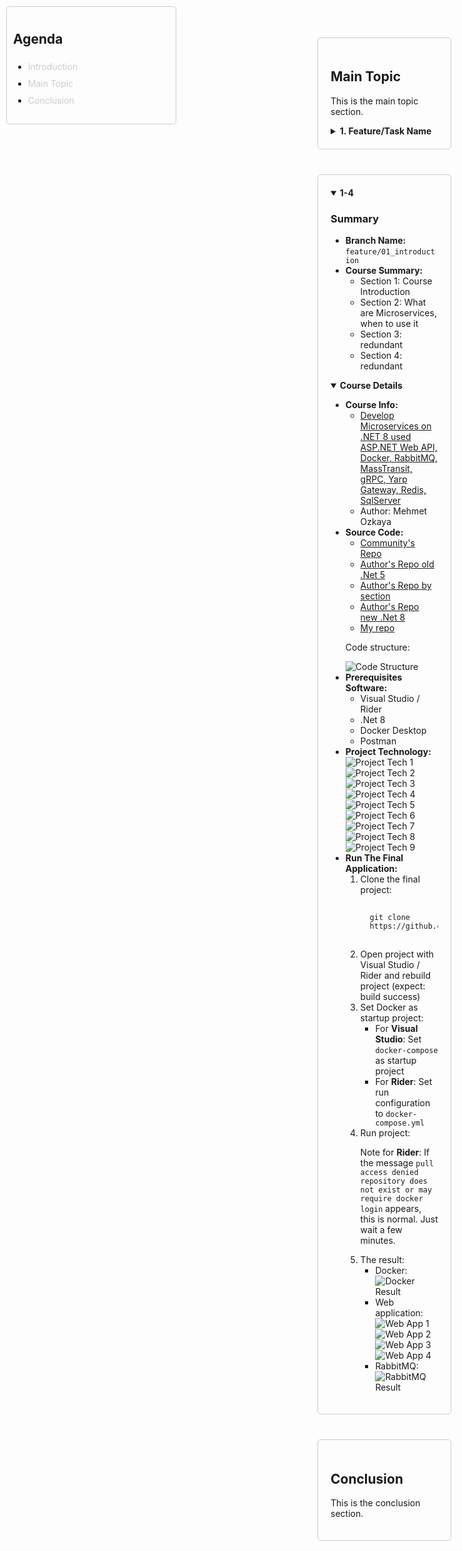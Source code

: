<!DOCTYPE html>
<html lang="en">
<head>
  <meta charset="UTF-8">
  <meta name="viewport" content="width=device-width, initial-scale=1.0">
  <title>Code Highlighting Example</title>

  <!-- Highlight.js Dark Theme -->
  <link rel="stylesheet" href="https://cdnjs.cloudflare.com/ajax/libs/highlight.js/11.8.0/styles/atom-one-dark.min.css">

  <style>
    
    /* Sidebar styling */
    .sidebar {
      position: fixed;
      top: 10px;
      left: 10px;
      width: 250px;
      padding: 10px;
      border: 1px solid #ccc;
      border-radius: 5px;

    }

    .sidebar h3 {
      margin-top: 0;
    }

    .sidebar a {
      display: block;
      padding: 5px 0;
      text-decoration: none;
      color: #ccc;
    }

    /* Main content styling */
    .content {
      margin-left: 270px;
      padding: 10px;
    }

    section {
      padding: 20px;
      margin-bottom: 40px;
      border: 1px solid #ccc;
      border-radius: 5px;
    }

    pre {
      padding: 15px;
      border-radius: 5px;
      overflow-x: auto;
    }

    .box {
    background-color: #2d2d2d;
    padding: 10px;
    border-left: 5px solid #555;
    font-size: 16px;
    width: 100%; /* Ensures the box stretches to the full line */
    box-shadow: 0 2px 5px rgba(0, 0, 0, 0.3);
    box-sizing: border-box; /* Includes padding and border in width */
    display: block; /* Makes the element stretch to the full line */
    color: #fff; /* Ensures text is readable */
}
  </style>
</head>
<body>

  <!-- Sidebar -->
  <div class="sidebar">
    <h2>Agenda</h2>
    <ul>
      <li><a href="#section1">Introduction</a></li>
      <li><a href="#section2">Main Topic</a></li>
      <li><a href="#section3">Conclusion</a></li>
    </ul>
  </div>

  <!-- Main Content -->
  <div class="content">
    <section id="section2">
      <h2>Main Topic</h2>
      <p>This is the main topic section.</p>
      <details>
        <summary><strong  lass="box">1. Feature/Task Name</strong></summary>
        <h3>Summary</h3>
        <ul>
          <li><strong>Branch Name:</strong> <code>feature/task-name</code></li>
          <li><strong>Status:</strong> In Progress / Completed / Blocked</li>
          <li><strong>Start Date:</strong> YYYY-MM-DD</li>
          <li><strong>Completion Date:</strong> YYYY-MM-DD</li>
          <li><strong>Tags:</strong> Feature, Backend, UI, etc.</li>
        </ul>
        <details>
          <summary><strong>Implementation Details</strong></summary>
          <ul>
            <li><strong>Goal:</strong> Briefly describe the purpose of this feature/task.</li>
            <li><strong>Steps:</strong>
              <ol>
                <li>Step 1 description</li>
                <li>Step 2 description</li>
                <li>Step 3 description</li>
              </ol>
            </li>
            <li><strong>Code Snippets:</strong>
              <pre><code class="language-csharp">
// comment
public void ExampleMethod() {
    Console.WriteLine("Hello, World!");
}
              </code></pre>
            </li>
            <li><strong>Challenges Faced:</strong>
              <ul>
                <li>Challenge 1 and how it was resolved.</li>
                <li>Challenge 2 and how it was resolved.</li>
              </ul>
            </li>
            <li><strong>Resources/Links:</strong>
              <ul>
                <li><a href="#">Link to design document</a></li>
                <li><a href="#">Link to PR or issue</a></li>
              </ul>
            </li>
            <li>> Do not push the big red button.
</li>
          </ul>
        </details>
      </details>
    </section>
    <section id="section1">
  <details open>
    <summary id="1-4"><strong>1-4</strong></summary>
    <h3>Summary</h3>
    <ul>
      <li><strong>Branch Name:</strong> <code>feature/01_introduction</code></li>
      <li><strong>Course Summary:</strong>
        <ul>
          <li>Section 1: Course Introduction</li>
          <li>Section 2: What are Microservices, when to use it</li>
          <li>Section 3: redundant</li>
          <li>Section 4: redundant</li>
        </ul>
      </li>
    </ul>
    <details open>
      <summary><strong>Course Details</strong></summary>
      <ul>
        <li><strong>Course Info:</strong>
          <ul>
            <li>
              <a href="https://atp.udemy.com/course/microservices-architecture-and-implementation-on-dotnet/learn/lecture/42551424#overview" target="_blank">
                Develop Microservices on .NET 8 used ASP.NET Web API, Docker, RabbitMQ, MassTransit, gRPC, Yarp Gateway, Redis, SqlServer
              </a>
            </li>
            <li>Author: Mehmet Ozkaya</li>
          </ul>
        </li>
        <li><strong>Source Code:</strong>
          <ul>
            <li><a href="https://github.com/aspnetrun/run-aspnetcore-microservices" target="_blank">Community's Repo</a></li>
            <li><a href="https://github.com/mehmetozkaya/AspnetMicroservices" target="_blank">Author's Repo old .Net 5</a></li>
            <li><a href="https://github.com/mehmetozkaya/EShopMicroservices-Udemy-Sections" target="_blank">Author's Repo by section</a></li>
            <li><a href="https://github.com/mehmetozkaya/EShopMicroservices" target="_blank">Author's Repo new .Net 8</a></li>
            <li><a href="https://github.com/VHTrung52/04_Basic_Microservice_1" target="_blank">My repo</a></li>
          </ul>
          <p>Code structure:</p>
          <img src="img/1-4/image-8.png" alt="Code Structure">
        </li>
        <li><strong>Prerequisites Software:</strong>
          <ul>
            <li>Visual Studio / Rider</li>
            <li>.Net 8</li>
            <li>Docker Desktop</li>
            <li>Postman</li>
          </ul>
        </li>
        <li><strong>Project Technology:</strong>
          <img src="img/1-4/1734321999000-e6a3e4a3-3edf-46fe-9d11-d6cd0e5feb28_34.jpg" alt="Project Tech 1">
          <img src="img/1-4/1734321999000-e6a3e4a3-3edf-46fe-9d11-d6cd0e5feb28_15.jpg" alt="Project Tech 2">
          <img src="img/1-4/1734321999000-e6a3e4a3-3edf-46fe-9d11-d6cd0e5feb28_22.jpg" alt="Project Tech 3">
          <img src="img/1-4/1734321999000-e6a3e4a3-3edf-46fe-9d11-d6cd0e5feb28_16.jpg" alt="Project Tech 4">
          <img src="img/1-4/1734321999000-e6a3e4a3-3edf-46fe-9d11-d6cd0e5feb28_17.jpg" alt="Project Tech 5">
          <img src="img/1-4/1734321999000-e6a3e4a3-3edf-46fe-9d11-d6cd0e5feb28_18.jpg" alt="Project Tech 6">
          <img src="img/1-4/1734321999000-e6a3e4a3-3edf-46fe-9d11-d6cd0e5feb28_19.jpg" alt="Project Tech 7">
          <img src="img/1-4/1734321999000-e6a3e4a3-3edf-46fe-9d11-d6cd0e5feb28_20.jpg" alt="Project Tech 8">
          <img src="img/1-4/1734321999000-e6a3e4a3-3edf-46fe-9d11-d6cd0e5feb28_21.jpg" alt="Project Tech 9">
        </li>
        <li><strong>Run The Final Application:</strong>
          <ol>
            <li>Clone the final project:
              <pre><code>git clone https://github.com/mehmetozkaya/EShopMicroservices</code></pre>
            </li>
            <li>Open project with Visual Studio / Rider and rebuild project (expect: build success)</li>
            <li>Set Docker as startup project:
              <ul>
                <li>For <strong>Visual Studio</strong>: Set <code>docker-compose</code> as startup project</li>
                <li>For <strong>Rider</strong>: Set run configuration to <code>docker-compose.yml</code></li>
              </ul>
            </li>
            <li>Run project:
              <p>Note for <strong>Rider</strong>: If the message <code>pull access denied repository does not exist or may require docker login</code> appears, this is normal. Just wait a few minutes.</p>
            </li>
            <li>The result:
              <ul>
                <li>Docker: <img src="img/1-4/image-2.png" alt="Docker Result"></li>
                <li>Web application:
                  <img src="img/1-4/image-3.png" alt="Web App 1">
                  <img src="img/1-4/image-4.png" alt="Web App 2">
                  <img src="img/1-4/image-5.png" alt="Web App 3">
                  <img src="img/1-4/image-6.png" alt="Web App 4">
                </li>
                <li>RabbitMQ: <img src="img/1-4/image-7.png" alt="RabbitMQ Result"></li>
              </ul>
            </li>
          </ol>
        </li>
      </ul>
    </details>
  </details>
    </section>
    <section id="section3">
      <h2>Conclusion</h2>
      <p>This is the conclusion section.</p>
    </section>
  </div>

  <!-- Highlight.js Script -->
  <script src="https://cdnjs.cloudflare.com/ajax/libs/highlight.js/11.8.0/highlight.min.js"></script>
  <script src="https://cdnjs.cloudflare.com/ajax/libs/highlight.js/11.8.0/languages/csharp.min.js"></script>
  <script>
    // Initialize Highlight.js
    hljs.highlightAll();
  </script>
</body>
</html>
